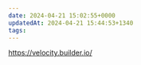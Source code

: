 ```yaml
---
date: 2024-04-21 15:02:55+0000
updatedAt: 2024-04-21 15:44:53+1340
tags: 
---
```

https://velocity.builder.io/